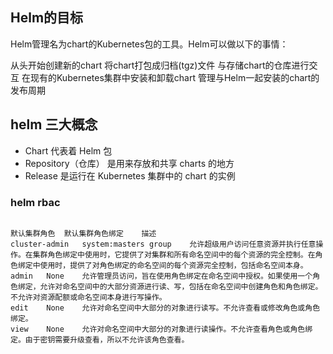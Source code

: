 ## Helm的目标
Helm管理名为chart的Kubernetes包的工具。Helm可以做以下的事情：

从头开始创建新的chart
将chart打包成归档(tgz)文件
与存储chart的仓库进行交互
在现有的Kubernetes集群中安装和卸载chart
管理与Helm一起安装的chart的发布周期

## helm 三大概念
* Chart 代表着 Helm 包
* Repository（仓库） 是用来存放和共享 charts 的地方
* Release 是运行在 Kubernetes 集群中的 chart 的实例



### helm rbac

```

默认集群角色	默认集群角色绑定	描述
cluster-admin	system:masters group	允许超级用户访问任意资源并执行任意操作。在集群角色绑定中使用时，它提供了对集群和所有命名空间中的每个资源的完全控制。在角色绑定中使用时，提供了对角色绑定的命名空间的每个资源完全控制，包括命名空间本身。
admin	None	允许管理员访问，旨在使用角色绑定在命名空间中授权。如果使用一个角色绑定，允许对命名空间中的大部分资源进行读、写，包括在命名空间中创建角色和角色绑定。不允许对资源配额或命名空间本身进行写操作。
edit	None	允许对命名空间中大部分的对象进行读写。不允许查看或修改角色或角色绑定。
view	None	允许对命名空间中大部分的对象进行读操作。不允许查看角色或角色绑定。由于密钥需要升级查看，所以不允许该角色查看。

```

